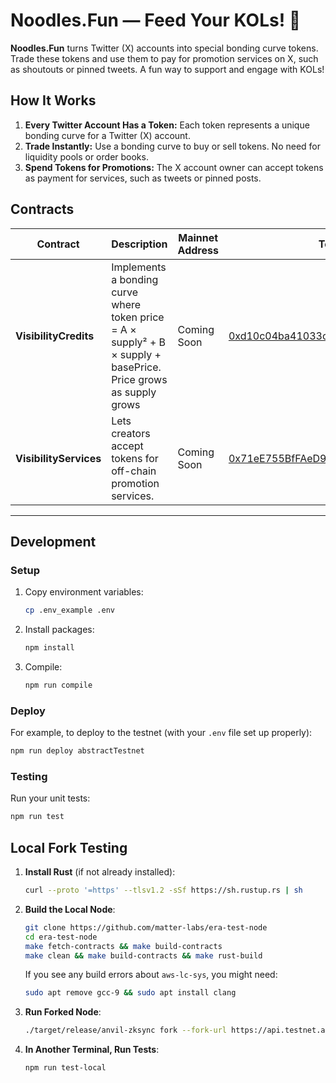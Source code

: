 # Noodles.Fun — Feed Your KOLs! 🍜

**Noodles.Fun** turns Twitter (X) accounts into special bonding curve tokens. Trade these tokens and use them to pay for promotion services on X, such as shoutouts or pinned tweets. A fun way to support and engage with KOLs!

## How It Works

1. **Every Twitter Account Has a Token:** Each token represents a unique bonding curve for a Twitter (X) account.
2. **Trade Instantly:** Use a bonding curve to buy or sell tokens. No need for liquidity pools or order books.
3. **Spend Tokens for Promotions:** The X account owner can accept tokens as payment for services, such as tweets or pinned posts.

## Contracts

| Contract               | Description                                                                                                      | Mainnet Address  | Testnet Address |
|------------------------|------------------------------------------------------------------------------------------------------------------|------------------|-----------------|
| **VisibilityCredits**  | Implements a bonding curve where token price = A × supply² + B × supply + basePrice. Price grows as supply grows | Coming Soon      | [0xd10c04ba41033cc91006381aaA6fc3e657F98Aa5](https://explorer.testnet.abs.xyz/address/0xd10c04ba41033cc91006381aaA6fc3e657F98Aa5)        |
| **VisibilityServices** | Lets creators accept tokens for off-chain promotion services.                                                   | Coming Soon      | [0x71eE755BfFAeD9C5f7b99fEa64ae74de20e6b703](https://explorer.testnet.abs.xyz/address/0x71eE755BfFAeD9C5f7b99fEa64ae74de20e6b703#contract)        |

---

## Development

### Setup

1. Copy environment variables:

   ```bash
   cp .env_example .env
   ```

2. Install packages:

   ```bash
   npm install
   ```

3. Compile:

   ```bash
   npm run compile
   ```

### Deploy

For example, to deploy to the testnet (with your `.env` file set up properly):

```bash
npm run deploy abstractTestnet
```

### Testing

Run your unit tests:

```bash
npm run test
```

## Local Fork Testing

1. **Install Rust** (if not already installed):

   ```bash
   curl --proto '=https' --tlsv1.2 -sSf https://sh.rustup.rs | sh
   ```

2. **Build the Local Node**:

   ```bash
   git clone https://github.com/matter-labs/era-test-node
   cd era-test-node
   make fetch-contracts && make build-contracts
   make clean && make build-contracts && make rust-build
   ```

   If you see any build errors about `aws-lc-sys`, you might need:

   ```bash
   sudo apt remove gcc-9 && sudo apt install clang
   ```

3. **Run Forked Node**:

   ```bash
   ./target/release/anvil-zksync fork --fork-url https://api.testnet.abs.xyz
   ```

4. **In Another Terminal, Run Tests**:

   ```bash
   npm run test-local
   ```

